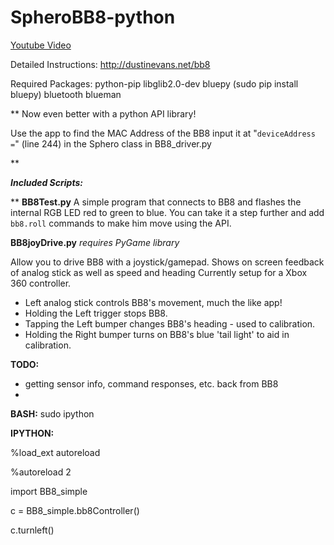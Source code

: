 # SpheroBB8-python

[Youtube Video](https://youtu.be/1Rkq6M9SdCc)


Detailed Instructions: http://dustinevans.net/bb8

Required Packages:
python-pip
libglib2.0-dev
bluepy (sudo pip install bluepy)
bluetooth
blueman

**
Now even better with a python API library!

Use the app to find the MAC Address of the BB8
input it at "`deviceAddress =`" (line 244) in the Sphero class in BB8_driver.py

**

***Included Scripts:***

**
**BB8Test.py**
A simple program that connects to BB8 and flashes the internal RGB LED red to green to blue. You can take it a step further and add `bb8.roll` commands to make him move using the API. 

**BB8joyDrive.py**
*requires PyGame library* 

Allow you to drive BB8 with a joystick/gamepad.
Shows on screen feedback of analog stick as well as speed and heading
Currently setup for a Xbox 360 controller.

 - Left analog stick controls BB8's movement, much the like app!   
 - Holding the Left trigger stops BB8.
 - Tapping the Left bumper changes BB8's heading - used to calibration.   
 -  Holding the Right bumper turns on BB8's blue 'tail light' to aid in calibration.


**TODO:**
 - getting sensor info, command responses, etc. back from BB8
 - 
 
**BASH:**
sudo ipython

**IPYTHON:**

%load_ext autoreload

%autoreload 2

import BB8_simple

c = BB8_simple.bb8Controller()

c.turnleft()

